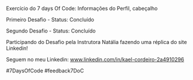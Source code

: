 Exercício do 7 days Of Code: Informações do Perfil, cabeçalho

Primeiro Desafio - Status: Concluído

Segundo Desafio - Status: Concluído

Participando do Desafio pela Instrutora Natália fazendo uma réplica do site Linkedin!

Seguem no meu Linkedin: www.linkedin.com/in/kael-cordeiro-2a4910296

#7DaysOfCode
#feedback7DoC
